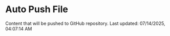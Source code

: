 # Auto Push File

Content that will be pushed to GitHub repository.
Last updated: 07/14/2025, 04:07:14 AM
